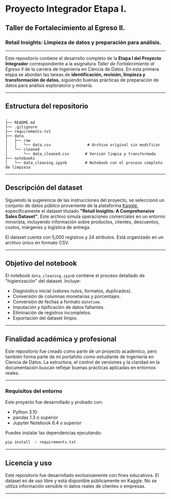 # Proyecto Integrador Etapa I.
## Taller de Fortalecimiento al Egreso II.
### Retail Insights: Limpieza de datos y preparación para análisis.

---

Este repositorio contiene el desarrollo completo de la **Etapa I del Proyecto Integrador** correspondiente a la asignatura *Taller de Fortalecimiento al Egreso II* de la carrera de Ingeniería en Ciencia de Datos. En esta primera etapa se abordan las tareas de **identificación, revisión, limpieza y transformación de datos**, siguiendo buenas prácticas de preparación de datos para análisis exploratorio y minería.

---

## Estructura del repositorio

````
.
├── README.md
├── .gitignore
├── requirements.txt
├── data
│   ├── raw
│   │   └── data.csv                # Archivo original sin modificar
│   └── cleaned
│       └── data_cleaned.csv       # Versión limpia y transformada
├── notebooks
│   └── data_cleaning.ipynb        # Notebook con el proceso completo de limpieza
````

---

## Descripción del dataset

Siguiendo la sugerencia de las instrucciones del proyecto, se seleccionó un conjunto de datos público proveniente de la plataforma [Kaggle](https://www.kaggle.com/datasets), específicamente el dataset titulado **"Retail Insights: A Comprehensive Sales Dataset"**. Este archivo simula operaciones comerciales en un entorno minorista, incluyendo información sobre productos, clientes, descuentos, costos, márgenes y logística de entrega.

El dataset cuenta con 5,000 registros y 24 atributos. Está organizado en un archivo único en formato CSV.

---

## Objetivo del notebook

El notebook `data_cleaning.ipynb` contiene el proceso detallado de "higienización" del dataset. Incluye:

- Diagnóstico inicial (valores nulos, formatos, duplicados).
- Conversión de columnas monetarias y porcentajes.
- Conversión de fechas a formato `datetime`.
- Imputación y tipificación de datos faltantes.
- Eliminación de registros incompletos.
- Exportación del dataset limpio.

---

## Finalidad académica y profesional

Este repositorio fue creado como parte de un proyecto académico, pero también forma parte de mi portafolio como estudiante de Ingeniería en Ciencia de Datos. La estructura, el control de versiones y la claridad en la documentación buscan reflejar buenas prácticas aplicadas en entornos reales.

---

### Requisitos del entorno

Este proyecto fue desarrollado y probado con:

- Python 3.10
- pandas 1.3 o superior
- Jupyter Notebook 6.4 o superior

Puedes instalar las dependencias ejecutando:

```bash
pip install -r requirements.txt
```

---

## Licencia y uso

Este repositorio fue desarrollado exclusivamente con fines educativos. El dataset es de uso libre y está disponible públicamente en Kaggle. No se utiliza información sensible ni datos reales de clientes o empresas.

---
